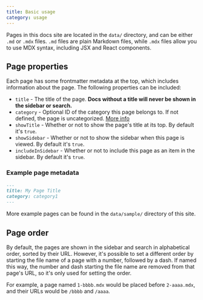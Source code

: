 ```yaml
---
title: Basic usage
category: usage
---
```


Pages in this docs site are located in the `data/` directory, and can be either `.md` or `.mdx` files. `.md` files are plain Markdown files, while `.mdx` files allow you to use MDX syntax, including JSX and React components.

## Page properties

Each page has some frontmatter metadata at the top, which includes information about the page. The following properties can be included:

- `title` - The title of the page. **Docs without a title will never be shown in the sidebar or search.**
- `category` - Optional ID of the category this page belongs to. If not defined, the page is uncategorized. [More info](/docs/categories)
- `showTitle` - Whether or not to show the page's title at its top. By default it's `true`.
- `showSidebar` - Whether or not to show the sidebar when this page is viewed. By default it's `true`.
- `includeInSidebar` - Whether or not to include this page as an item in the sidebar. By default it's `true`.

### Example page metadata

```md
---
title: My Page Title
category: category1
---
```

More example pages can be found in the `data/sample/` directory of this site.

## Page order

By default, the pages are shown in the sidebar and search in alphabetical order, sorted by their URL. However, it's possible to set a different order by starting the file name of a page with a number, followed by a dash. If named this way, the number and dash starting the file name are removed from that page's URL, so it's only used for setting the order.

For example, a page named `1-bbbb.mdx` would be placed before `2-aaaa.mdx`, and their URLs would be `/bbbb` and `/aaaa`.
